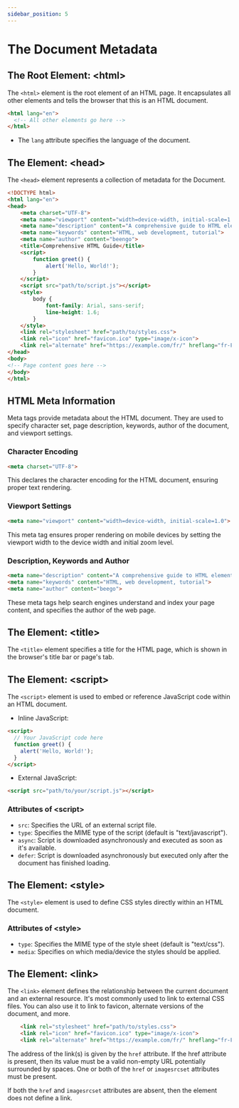 ```yaml
---
sidebar_position: 5
---
```


# The Document Metadata

## The Root Element: \<html\>

The `<html>` element is the root element of an HTML page. It encapsulates all other elements and tells the browser that this is an HTML document.

```html
<html lang="en">
  <!-- All other elements go here -->
</html>
```

- The `lang` attribute specifies the language of the document.

## The Element: \<head\>

The `<head>` element represents a collection of metadata for the Document.

```html
<!DOCTYPE html>
<html lang="en">
<head>
    <meta charset="UTF-8">
    <meta name="viewport" content="width=device-width, initial-scale=1.0">
    <meta name="description" content="A comprehensive guide to HTML elements">
    <meta name="keywords" content="HTML, web development, tutorial">
    <meta name="author" content="beengo">
    <title>Comprehensive HTML Guide</title>
    <script>
        function greet() {
            alert('Hello, World!');
        }
    </script>
    <script src="path/to/script.js"></script>
    <style>
        body {
            font-family: Arial, sans-serif;
            line-height: 1.6;
        }
    </style>
    <link rel="stylesheet" href="path/to/styles.css">
    <link rel="icon" href="favicon.ico" type="image/x-icon">
    <link rel="alternate" href="https://example.com/fr/" hreflang="fr-FR">
</head>
<body>
<!-- Page content goes here -->
</body>
</html>
```

## HTML Meta Information

Meta tags provide metadata about the HTML document. They are used to specify character set, page description, keywords, author of the document, and viewport settings.

### Character Encoding

```html
<meta charset="UTF-8">
```

This declares the character encoding for the HTML document, ensuring proper text rendering.

### Viewport Settings

```html
<meta name="viewport" content="width=device-width, initial-scale=1.0">
```

This meta tag ensures proper rendering on mobile devices by setting the viewport width to the device width and initial zoom level.

### Description, Keywords and Author
```html
<meta name="description" content="A comprehensive guide to HTML elements">
<meta name="keywords" content="HTML, web development, tutorial">
<meta name="author" content="beego">
```

These meta tags help search engines understand and index your page content, and specifies the author of the web page.

## The Element: \<title\>

The `<title>` element specifies a title for the HTML page, which is shown in the browser's title bar or page's tab.

## The Element: \<script\>

The `<script>` element is used to embed or reference JavaScript code within an HTML document.

- Inline JavaScript:
```html
<script>
  // Your JavaScript code here
  function greet() {
    alert('Hello, World!');
  }
</script>
```

- External JavaScript:
```html
<script src="path/to/your/script.js"></script>
```

### Attributes of \<script\>

- `src`: Specifies the URL of an external script file.
- `type`: Specifies the MIME type of the script (default is "text/javascript").
- `async`: Script is downloaded asynchronously and executed as soon as it's available.
- `defer`: Script is downloaded asynchronously but executed only after the document has finished loading.


## The Element: \<style\>

The `<style>` element is used to define CSS styles directly within an HTML document.

### Attributes of \<style\>

- `type`: Specifies the MIME type of the style sheet (default is "text/css").
- `media`: Specifies on which media/device the styles should be applied.

## The Element: \<link\>

The `<link>` element defines the relationship between the current document and an external resource. It's most commonly used to link to external CSS files. You can also use it to link to favicon, alternate versions of the document, and more.

```html
    <link rel="stylesheet" href="path/to/styles.css">
    <link rel="icon" href="favicon.ico" type="image/x-icon">
    <link rel="alternate" href="https://example.com/fr/" hreflang="fr-FR">
```

The address of the link(s) is given by the `href` attribute. If the href attribute is present, then its value must be a valid non-empty URL potentially surrounded by spaces. One or both of the `href` or `imagesrcset` attributes must be present.

If both the `href` and `imagesrcset` attributes are absent, then the element does not define a link.
